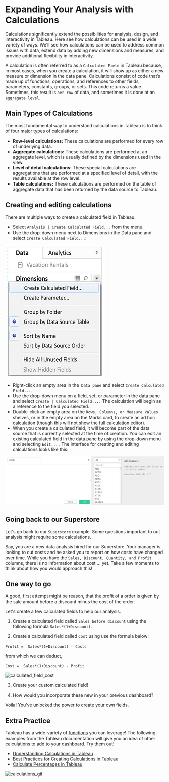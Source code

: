 # Expanding Your Analysis with Calculations

Calculations significantly extend the possibilities for analysis, design, and interactivity in Tableau. Here see how calculations can be used in a wide variety of ways. We’ll see how calculations can be used to address common issues with data, extend data by adding new dimensions and measures, and provide additional flexibility in interactivity.

A calculation is often referred to as a `Calculated Field` in Tableau because, in most cases, when you create a calculation, it will show up as either a new measure or dimension in the data pane. Calculations consist of code that’s made up of functions, operations, and references to other fields, parameters, constants, groups, or sets. This code returns a value. Sometimes, this result is `per row` of data, and sometimes it is done at an `aggregate level`.

## Main Types of Calculations

The most fundamental way to understand calculations in Tableau is to think of four major types of calculations:

* **Row-level calculations:** These calculations are performed for every row of underlying data.
* **Aggregate calculations:** These calculations are performed at an aggregate level, which is usually defined by the dimensions used in the view.
* **Level of detail calculations:** These special calculations are aggregations that are performed at a specified level of detail, with the results available at the row level.
* **Table calculations:** These calculations are performed on the table of aggregate data that has been returned by the data source to Tableau.

## Creating and editing calculations
There are multiple ways to create a calculated field in Tableau:

* Select `Analysis | Create Calculated Field...` from the menu.
* Use the drop-down menu next to Dimensions in the Data pane and select `Create Calculated Field...`:

![calculated_field](./assets/create_calculated_field.png)

* Right-click an empty area in the` Data pane` and select `Create Calculated Field....`
* Use the drop-down menu on a field, set, or parameter in the data pane and select `Create | Calculated Field....` The calculation will begin as a reference to the field you selected.
* Double-click an empty area on the `Rows, Columns, or Measure Values` shelves, or in the empty area on the Marks card, to create an ad hoc calculation (though this will not show the full calculation editor).
* When you create a calculated field, it will become part of the data source that is currently selected at the time of creation. You can edit an existing calculated field in the data pane by using the drop-down menu and selecting `Edit....`
The interface for creating and editing calculations looks like this:

![calculated_field_interface](./assets/calculated_field_interface.png)


## Going back to our Superstore

Let's go back to our `Superstore` example. Some questions important to out analysis might require some calculations.

Say, you are a new data analysis hired for our Superstore. Your manager is looking to cut costs and he asked you to report on how costs have changed over time. While you have the `Sales, Discount, Quantity, and Profit` columns, there is no information about cost ... yet. Take a few moments to think about how you would approach this!

## One way to go

A good, first attempt might be reason, that the profit of a order is given by the sale amount before a discount minus the cost of the order.

Let's create a few calculated fields to help our analysis.

1. Create a calculated field called `Sales before discount` using  the following formula `Sales*(1+Discount)`.

2. Create a calculated field called `Cost` using use the formula below:

```Profit =  Sales*(1+Discount) - Costs```

from which we can deduct, 

```Cost =  Sales*(1+Discount) - Profit```

![calculated_field_cost](./assets/calculated_field_cost.gif)

3. Create your custom calculated field!

4. How would you incorporate these new in your previous dashboard?

Voila! You've unlocked the power to create your own fields.

## Extra Practice

Tableau has a wide-variety of [functions](https://help.tableau.com/current/pro/desktop/en-us/functions_all_categories.htm) you can leverage!
 The following examples from the Tableau documentation will give you an idea of other calculations to add to your dashboard. Try them out! 
  
* [Understanding Calculations in Tableau
](https://help.tableau.com/current/pro/desktop/en-us/calculations_calculatedfields_understand.htm)
* [Best Practices for Creating Calculations in Tableau](https://help.tableau.com/current/pro/desktop/en-us/calculations_calculatedfields_bestpractices.htm)
* [Calculate Percentages in Tableau
](https://help.tableau.com/current/pro/desktop/en-us/calculations_percentages_options.htm)


![calculations_gif](https://media.giphy.com/media/1wRulyhp5INhA8uDFv/giphy.gif)
